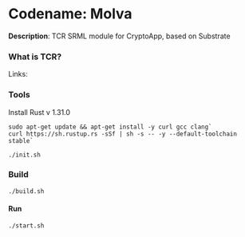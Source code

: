 # Codename: Molva

__Description__: TCR SRML module for CryptoApp, based on Substrate

### What is TCR?

Links: 


### Tools

Install Rust v 1.31.0

```
sudo apt-get update && apt-get install -y curl gcc clang`
curl https://sh.rustup.rs -sSf | sh -s -- -y --default-toolchain stable`
```
```
./init.sh
```

### Build

```$xslt
./build.sh
```

#### Run

```
./start.sh
```